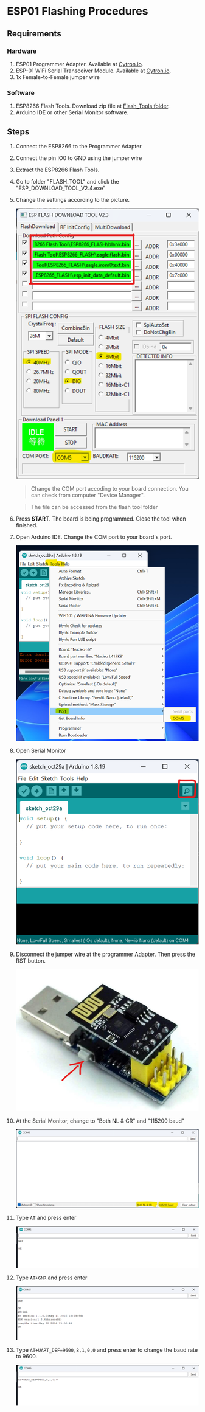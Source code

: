 # ESP01 Flashing Procedures 
## Requirements
### Hardware
1. ESP01 Programmer Adapter. Available at [Cytron.io](https://my.cytron.io/p-esp01-usb-programmer-adapter).
2. ESP-01 WiFi Serial Transceiver Module. Available at [Cytron.io](https://my.cytron.io/p-esp-01-wifi-serial-transceiver-module-esp8266).
3. 1x Female-to-Female jumper wire
   
### Software
1. ESP8266 Flash Tools. Download zip file at [Flash_Tools folder](./flash_tools/ESP8266_%20Flash_Tool.zip).
2. Arduino IDE or other Serial Monitor software.

## Steps
1. Connect the ESP8266 to the Programmer Adapter
2. Connect the pin IO0 to GND using the jumper wire
3. Extract the ESP8266 Flash Tools.
4. Go to folder "FLASH_TOOL" and click the "ESP_DOWNLOAD_TOOL_V2.4.exe"
5. Change the settings according to the picture.
      

    ![flash tool interface](./images/1.png)

    > Change the COM port accoding to your board connection. You can check from computer "Device Manager".

    > The file can be accessed from the flash tool folder

6. Press **START**. The board is being programmed. Close the tool when finished.
7. Open Arduino IDE. Change the COM port to your board's port.

    ![Setting COM port](images/2.png)

8. Open Serial Monitor

    ![Open Serial Monitor](images/3.png)

9.  Disconnect the jumper wire at the programmer Adapter. Then press the RST button.

    ![RST button](images/4.png) 

10. At the Serial Monitor, change to "Both NL & CR" and "115200 baud"

    ![nl-cr-baud](images/5.png)

11. Type ```AT``` and press enter

    ![AT](images/6.png)

12. Type ```AT+GMR``` and press enter

    ![ATGMR](images/7.png)

13. Type ```AT+UART_DEF=9600,8,1,0,0``` and press enter to change the baud rate to 9600.
    
    ![ATUARTDEF](images/8.png)

